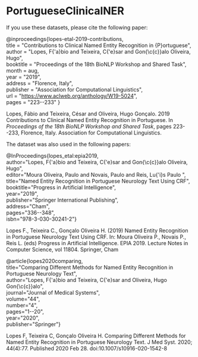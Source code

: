 # PortugueseClinicalNER
If you use these datasets, please cite the following paper:

@inproceedings{lopes-etal-2019-contributions,\
    title = "Contributions to Clinical Named Entity Recognition in {P}ortuguese",\
    author = "Lopes, F{\'a}bio and Teixeira, C{\'e}sar and Gon{\c{c}}alo Oliveira, Hugo",\
    booktitle = "Proceedings of the 18th BioNLP Workshop and Shared Task",\
    month = aug,\
    year = "2019",\
    address = "Florence, Italy",\
    publisher = "Association for Computational Linguistics",\
    url = "https://www.aclweb.org/anthology/W19-5024", \
    pages = "223--233"
}

Lopes, Fábio and Teixeira, César and Oliveira, Hugo Gonçalo. 2019 Contributions to Clinical Named Entity Recognition in Portuguese. In <em> Proceedings of the 18th BioNLP Workshop and Shared Task</em>, pages 223--233, Florence, Italy. Association for Computational Linguistics.

The dataset was also used in the following papers:

@InProceedings{lopes_etal:epia2019,\
author="Lopes, F{\'a}bio and Teixeira, C{\'e}sar and Gon{\c{c}}alo Oliveira, Hugo",\
editor="Moura Oliveira, Paulo and Novais, Paulo and Reis, Lu{\'i}s Paulo ",\
title="Named Entity Recognition in Portuguese Neurology Text Using CRF",\
booktitle="Progress in Artificial Intelligence",\
year="2019",\
publisher="Springer International Publishing",\
address="Cham",\
pages="336--348",\
isbn="978-3-030-30241-2"}

Lopes F., Teixeira C., Gonçalo Oliveira H. (2019) Named Entity Recognition in Portuguese Neurology Text Using CRF. In: Moura Oliveira P., Novais P., Reis L. (eds) Progress in Artificial Intelligence. EPIA 2019. Lecture Notes in Computer Science, vol 11804. Springer, Cham

@article{lopes2020comparing,\
  title="Comparing Different Methods for Named Entity Recognition in Portuguese Neurology Text",\
  author="Lopes, F{\'a}bio and Teixeira, C{\'e}sar and Oliveira, Hugo Gon{\c{c}}alo",\
  journal="Journal of Medical Systems",\
  volume="44",\
  number="4",\
  pages="1--20",\
  year="2020",\
  publisher="Springer"}
  
Lopes F, Teixeira C, Gonçalo Oliveira H. Comparing Different Methods for Named Entity Recognition in Portuguese Neurology Text. J Med Syst. 2020; 44(4):77. Published 2020 Feb 28. doi:10.1007/s10916-020-1542-8

